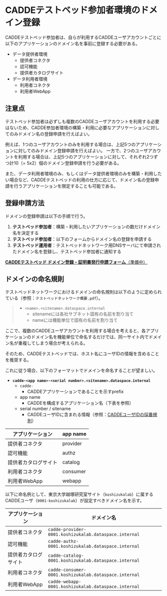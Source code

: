 # CADDEテストベッド参加者環境のドメイン登録

CADDEテストベッド参加者は、自らが利用するCADDEユーザアカウントごとに以下のアプリケーションのドメイン名を事前に登録する必要がある。

- データ提供者環境
  - 提供者コネクタ
  - 認可機能
  - 提供者カタログサイト
- データ利用者環境
  - 利用者コネクタ
  - 利用者WebApp

## 注意点

テストベッド参加者は必ずしも複数のCADDEユーザアカウントを利用する必要はないため、CADDE参加者環境の構築・利用に必要なアプリケーションに対してのみドメイン名の登録申請を行えばよい。

例えば、1つのユーザアカウントのみを利用する場合は、上記5つのアプリケーションに対してのみドメイン登録申請を行えばよい。
一方で、2つのユーザアカウントを利用する場合は、上記5つのアプリケーションに対して、それぞれ2つずつ計10（= 5x2）個のドメイン登録申請を行う必要がある。

また、データ利用者環境のみ、もしくはデータ提供者環境のみを構築・利用したい場合など、CADDEテストベッドの利用の仕方に応じて、ドメイン名の登録申請を行うアプリケーションを限定することも可能である。

## 登録申請方法

ドメインの登録申請は以下の手順で行う。

1. **テストベッド参加者**：構築・利用したいアプリケーションの数だけドメイン名を決定する
2. **テストベッド参加者**：以下のフォームからドメイン名の登録を申請する
3. **テストベッド運用者**：テストベッドネットワーク用DNSサーバにて申請されたドメイン名を登録し、テストベッド参加者に通知する

<!-- TODO：申請フォームの準備 -->
[**CADDEテストベッド ドメイン登録・証明書発行申請フォーム**（準備中）](./domain_registration.md)

## ドメインの命名規則

テストベッドネットワークにおけるドメインの命名規則は以下のように定められている（参照：`テストベッドネットワーク概要.pdf`）。
>
> - `<name>.<sitename>.dataspace.internal`
>   - sitenameには各社サブネット固有の名前を割り当て
>   - nameには機能単位で固有の名前を割り当て

ここで、複数のCADDEユーザアカウントを利用する場合を考えると、各アプリケーションのドメイン名を機能単位で命名するだけでは、同一サイト内でドメイン名が重複してしまう場合が考えられる。

そのため、CADDEテストベッドでは、ホスト名にユーザIDの情報を含めることを推奨する。

これに従う場合、以下のフォーマットでドメインを命名することが望ましい。

- **`cadde-<app name>-<serial number>.<sitename>.dataspace.internal`**
  - `cadde-`
    - CADDEアプリケーションであることを示すprefix
  - app name
    - CADDEを構成するアプリケーション名（下表を参照）
  - serial number / sitename
    - CADDEユーザIDに含まれる情報（参照：[CADDEユーザIDの採番規則](./userinfo.md#caddeユーザidの採番規則)）

| アプリケーション   | app name |
| ---------- | -------- |
| 提供者コネクタ    | provider |
| 認可機能       | authz    |
| 提供者カタログサイト | catalog  |
| 利用者コネクタ    | consumer |
| 利用者WebApp  | webapp   |

以下に命名例として、東京大学越塚研究室サイト（`koshizukalab`）に属するCADDEユーザ（`0001-koshizukalab`）が設定すべきドメイン名を示す。

| アプリケーション   | ドメイン名                                            |
| ---------- | ------------------------------------------------ |
| 提供者コネクタ    | `cadde-provider-0001.koshizukalab.dataspace.internal` |
| 認可機能       | `cadde-authz-0001.koshizukalab.dataspace.internal`    |
| 提供者カタログサイト | `cadde-catalog-0001.koshizukalab.dataspace.internal`  |
| 利用者コネクタ    | `cadde-consumer-0001.koshizukalab.dataspace.internal` |
| 利用者WebApp  | `cadde-webapp-0001.koshizukalab.dataspace.internal`   |
